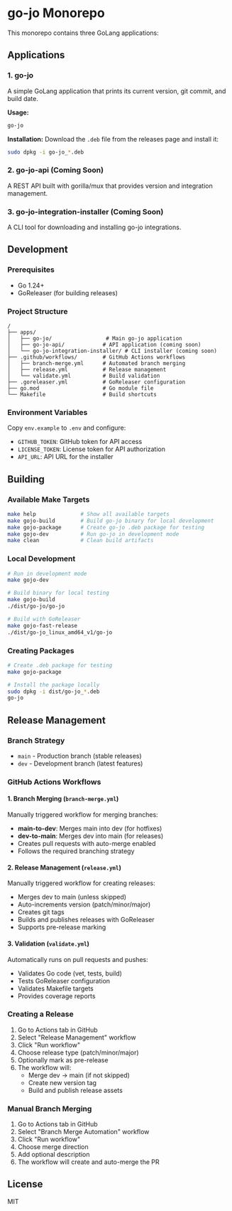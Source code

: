 # go-jo Monorepo

This monorepo contains three GoLang applications:

## Applications

### 1. go-jo

A simple GoLang application that prints its current version, git commit, and build date.

**Usage:**

```bash
go-jo
```

**Installation:**
Download the `.deb` file from the releases page and install it:

```bash
sudo dpkg -i go-jo_*.deb
```

### 2. go-jo-api (Coming Soon)

A REST API built with gorilla/mux that provides version and integration management.

### 3. go-jo-integration-installer (Coming Soon)

A CLI tool for downloading and installing go-jo integrations.

## Development

### Prerequisites

- Go 1.24+
- GoReleaser (for building releases)

### Project Structure

```
/
├── apps/
│   ├── go-jo/                 # Main go-jo application
│   ├── go-jo-api/            # API application (coming soon)
│   └── go-jo-integration-installer/ # CLI installer (coming soon)
├── .github/workflows/        # GitHub Actions workflows
│   ├── branch-merge.yml      # Automated branch merging
│   ├── release.yml           # Release management
│   └── validate.yml          # Build validation
├── .goreleaser.yml           # GoReleaser configuration
├── go.mod                    # Go module file
└── Makefile                  # Build shortcuts
```

### Environment Variables

Copy `env.example` to `.env` and configure:

- `GITHUB_TOKEN`: GitHub token for API access
- `LICENSE_TOKEN`: License token for API authorization
- `API_URL`: API URL for the installer

## Building

### Available Make Targets

```bash
make help              # Show all available targets
make gojo-build        # Build go-jo binary for local development
make gojo-package      # Create go-jo .deb package for testing
make gojo-dev          # Run go-jo in development mode
make clean             # Clean build artifacts
```

### Local Development

```bash
# Run in development mode
make gojo-dev

# Build binary for local testing
make gojo-build
./dist/go-jo/go-jo

# Build with GoReleaser
make gojo-fast-release
./dist/go-jo_linux_amd64_v1/go-jo
```

### Creating Packages

```bash
# Create .deb package for testing
make gojo-package

# Install the package locally
sudo dpkg -i dist/go-jo_*.deb
go-jo
```

## Release Management

### Branch Strategy

- `main` - Production branch (stable releases)
- `dev` - Development branch (latest features)

### GitHub Actions Workflows

#### 1. Branch Merging (`branch-merge.yml`)

Manually triggered workflow for merging branches:

- **main-to-dev**: Merges main into dev (for hotfixes)
- **dev-to-main**: Merges dev into main (for releases)
- Creates pull requests with auto-merge enabled
- Follows the required branching strategy

#### 2. Release Management (`release.yml`)

Manually triggered workflow for creating releases:

- Merges dev to main (unless skipped)
- Auto-increments version (patch/minor/major)
- Creates git tags
- Builds and publishes releases with GoReleaser
- Supports pre-release marking

#### 3. Validation (`validate.yml`)

Automatically runs on pull requests and pushes:

- Validates Go code (vet, tests, build)
- Tests GoReleaser configuration
- Validates Makefile targets
- Provides coverage reports

### Creating a Release

1. Go to Actions tab in GitHub
2. Select "Release Management" workflow
3. Click "Run workflow"
4. Choose release type (patch/minor/major)
5. Optionally mark as pre-release
6. The workflow will:
   - Merge dev → main (if not skipped)
   - Create new version tag
   - Build and publish release assets

### Manual Branch Merging

1. Go to Actions tab in GitHub
2. Select "Branch Merge Automation" workflow
3. Click "Run workflow"
4. Choose merge direction
5. Add optional description
6. The workflow will create and auto-merge the PR

## License

MIT
